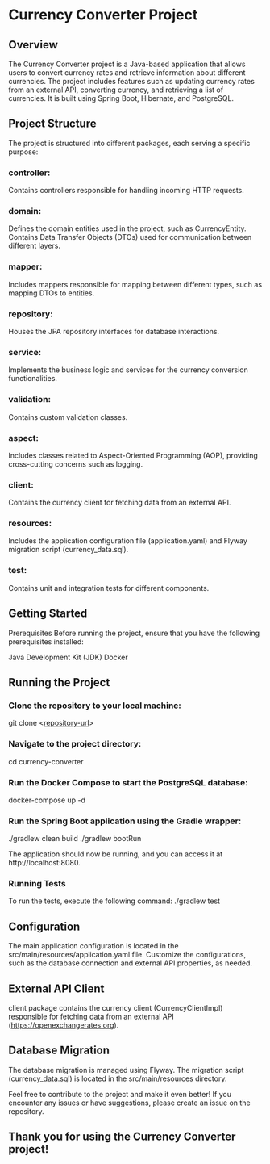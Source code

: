 # Currency Converter Project
## Overview
The Currency Converter project is a Java-based application that allows users to convert currency rates and retrieve information about different currencies. The project includes features such as updating currency rates from an external API, converting currency, and retrieving a list of currencies. It is built using Spring Boot, Hibernate, and PostgreSQL.

## Project Structure
The project is structured into different packages, each serving a specific purpose:

### controller: 
Contains controllers responsible for handling incoming HTTP requests.

### domain:
Defines the domain entities used in the project, such as CurrencyEntity.
Contains Data Transfer Objects (DTOs) used for communication between different layers.

### mapper: 
Includes mappers responsible for mapping between different types, such as mapping DTOs to entities.

### repository: 
Houses the JPA repository interfaces for database interactions.

### service: 
Implements the business logic and services for the currency conversion functionalities.

### validation: 
Contains custom validation classes.

### aspect: 
Includes classes related to Aspect-Oriented Programming (AOP), providing cross-cutting concerns such as logging.

### client: 
Contains the currency client for fetching data from an external API.

### resources: 
Includes the application configuration file (application.yaml) and Flyway migration script (currency_data.sql).

### test: 
Contains unit and integration tests for different components.

## Getting Started
Prerequisites
Before running the project, ensure that you have the following prerequisites installed:

Java Development Kit (JDK)
Docker

## Running the Project

### Clone the repository to your local machine:
git clone <[repository-url](https://github.com/KharitonovPS/currency-convert)>

### Navigate to the project directory:
cd currency-converter

### Run the Docker Compose to start the PostgreSQL database:
docker-compose up -d

### Run the Spring Boot application using the Gradle wrapper:
./gradlew clean build
./gradlew bootRun

The application should now be running, and you can access it at http://localhost:8080.

### Running Tests
To run the tests, execute the following command:
./gradlew test

## Configuration
The main application configuration is located in the src/main/resources/application.yaml file.
Customize the configurations, such as the database connection and external API properties, as needed.

## External API Client
client package contains the currency client (CurrencyClientImpl) responsible for fetching data from an external API (https://openexchangerates.org).

## Database Migration
The database migration is managed using Flyway. The migration script (currency_data.sql) is located in the src/main/resources directory.

Feel free to contribute to the project and make it even better! If you encounter any issues or have suggestions, please create an issue on the repository.

## Thank you for using the Currency Converter project!
